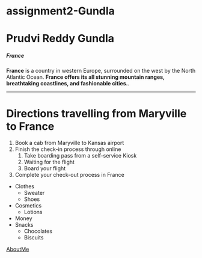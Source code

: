 # assignment2-Gundla

# Prudvi Reddy Gundla

##### France
**France** is a country in western Europe, surrounded on the west by the North Atlantic Ocean.
**France offers its all stunning mountain ranges, breathtaking coastlines, and fashionable cities.**.

*****

# Directions travelling from Maryville to France
1. Book a cab from Maryville to Kansas airport
2. Finish the check-in process through online
   1. Take boarding pass from a self-service Kiosk
   2. Waiting for the flight
   3. Board your flight
3. Complete your check-out process in France

* Clothes
  * Sweater
  * Shoes
* Cosmetics
  * Lotions
* Money
* Snacks
  * Chocolates
  * Biscuits

[AboutMe](https://github.com/Prudvi97/assignment2-Gundla/blob/main/AboutMe.md)